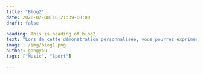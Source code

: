 ```yaml
---
title: "Blog2"
date: 2020-02-08T16:21:39-08:00
draft: false

heading: This is heading of blog2
text: "Lors de cette démonstration personnalisée, vous pourrez exprimer vos besoins et expliquer vos objectifs. Vous pourrez découvrir l’interface de Logment3D en partage d’écran et voir concrètement comment le logiciel s’utilise au quotidien.Lors de cette démonstration personnalisée, vous pourrez exprimer vos besoins et expliquer vos objectifs. Vous pourrez découvrir l’interface de Logment3D en partage d’écran et voir concrètement comment le logiciel s’utilise au quotidien."
image : /img/blog1.png
author: gangyou
tags: ["Music", "Sport"]

---
```


